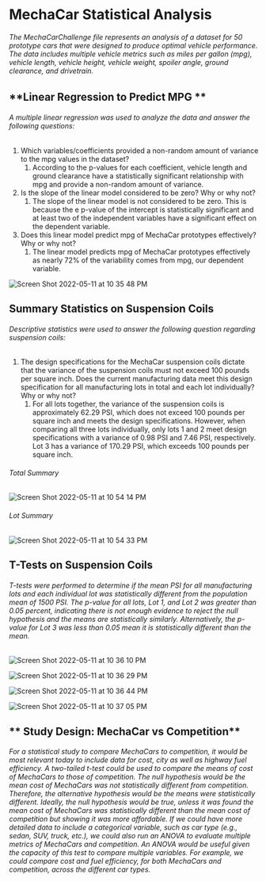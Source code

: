 # MechaCar Statistical Analysis

###### The MechaCarChallenge file represents an analysis of a dataset for 50 prototype cars that were designed to produce optimal vehicle performance. The data includes multiple vehicle metrics such as miles per gallon (mpg), vehicle length, vehicle height, vehicle weight, spoiler angle, ground clearance, and drivetrain. 

## **Linear Regression to Predict MPG **

###### A multiple linear regression was used to analyze the data and answer the following questions: 
1. Which variables/coefficients provided a non-random amount of variance to the mpg values in the dataset?
    1. According to the p-values for each coefficient, vehicle length and ground clearance have a statistically significant relationship with mpg and provide a non-random amount of variance.
2. Is the slope of the linear model considered to be zero? Why or why not?
    1. The slope of the linear model is not considered to be zero. This is because the e p-value of the intercept is statistically significant and at least two of the independent variables have a significant effect on the dependent variable.
3. Does this linear model predict mpg of MechaCar prototypes effectively? Why or why not?
    1. The linear model predicts mpg of MechaCar prototypes effectively as  nearly 72% of the variability comes from mpg, our dependent variable.

![Screen Shot 2022-05-11 at 10 35 48 PM](https://user-images.githubusercontent.com/98051208/167982442-9ed59463-67ea-400a-9f73-540afef674db.png)

## **Summary Statistics on Suspension Coils**
###### Descriptive statistics were used to answer the following question regarding suspension coils: 
1. The design specifications for the MechaCar suspension coils dictate that the variance of the suspension coils must not exceed 100 pounds per square inch. Does the current manufacturing data meet this design specification for all manufacturing lots in total and each lot individually? Why or why not?
    1. For all lots together, the variance of the suspension coils is approximately 62.29 PSI, which does not exceed 100 pounds per square inch and meets the design specifications. However, when comparing all three lots individually, only lots 1 and 2 meet design specifications with a variance of 0.98 PSI and 7.46 PSI, respectively. Lot 3 has a variance of 170.29 PSI, which exceeds 100 pounds per square inch.

###### Total Summary

![Screen Shot 2022-05-11 at 10 54 14 PM](https://user-images.githubusercontent.com/98051208/167982778-800a73a9-68b3-48e2-96f1-15ab26a24006.png)

###### Lot Summary

![Screen Shot 2022-05-11 at 10 54 33 PM](https://user-images.githubusercontent.com/98051208/167982817-62fb4e75-7fff-4613-b143-d474f5dbed25.png)

## **T-Tests on Suspension Coils**

###### T-tests were performed to determine if the mean PSI for all manufacturing lots and each individual lot was statistically different from the population mean of 1500 PSI. The p-value for all lots, Lot 1, and Lot 2 was greater than 0.05 percent, indicating there is not enough evidence to reject the null hypothesis and the means are statistically similarly. Alternatively, the p-value for Lot 3 was less than 0.05 mean it is statistically different than the mean.

![Screen Shot 2022-05-11 at 10 36 10 PM](https://user-images.githubusercontent.com/98051208/167982922-a2e5c559-efa9-4953-8fbe-a251787b87ff.png)

![Screen Shot 2022-05-11 at 10 36 29 PM](https://user-images.githubusercontent.com/98051208/167982930-e7c16499-2734-4857-a439-ea5b18fce172.png)

![Screen Shot 2022-05-11 at 10 36 44 PM](https://user-images.githubusercontent.com/98051208/167982947-6de7e5a9-1ce3-4bd3-9da0-05a48a51b51a.png)

![Screen Shot 2022-05-11 at 10 37 05 PM](https://user-images.githubusercontent.com/98051208/167982967-a96a8f57-112c-432f-8970-11ce40367e09.png)

## ** Study Design: MechaCar vs Competition**
###### For a statistical study to compare MechaCars to competition, it would be most relevant today to include data for cost, city as well as highway fuel efficiency. A two-tailed t-test could be used to compare the means of cost of MechaCars to those of competition. The null hypothesis would be the mean cost of MechaCars was not statistically different from competition. Therefore, the alternative hypothesis would be the means were statistically different. Ideally, the null hypothesis would be true, unless it was found the mean cost of MechaCars was statistically different than the mean cost of competition but showing it was more affordable. If we could have more detailed data to include a categorical variable, such as car type (e.g., sedan, SUV, truck, etc.), we could also run an ANOVA to evaluate multiple metrics of MechaCars and competition. An ANOVA would be useful given the capacity of this test to compare multiple variables. For example, we could compare cost and fuel efficiency, for both MechaCars and competition, across the different car types. 
